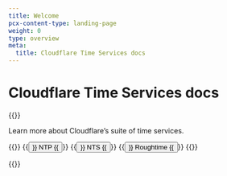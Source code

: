 ```yaml
---
title: Welcome
pcx-content-type: landing-page
weight: 0
type: overview
meta:
  title: Cloudflare Time Services docs
---
```


# Cloudflare Time Services docs

{{<content-column>}}

Learn more about Cloudflare’s suite of time services.

{{<button-group>}}
{{<button type="primary" href="/time-services/ntp/">}}
NTP
{{</button>}}
{{<button type="primary" href="/time-services/nts/">}}
NTS
{{</button>}}
{{<button type="primary" href="/time-services/roughtime/">}}
Roughtime
{{</button>}}
{{</button-group>}}

{{</content-column>}}
